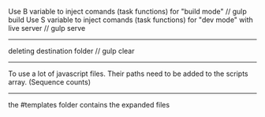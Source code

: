 Use B variable to inject comands (task functions) for "build mode" // gulp build
Use S variable to inject comands (task functions) for "dev mode" with live server // gulp serve

********
deleting destination folder // gulp clear

*******

To use a lot of javascript files. Their paths need to be added to the scripts array. (Sequence counts)

*******


the #templates folder contains the expanded files